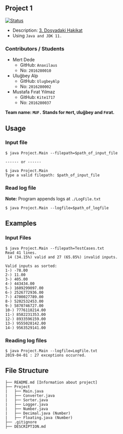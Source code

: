 ## Project 1
[![Status](https://img.shields.io/badge/Status-Completed-blue.svg)](https://github.com/DokuzEylulCsc/proje-1-muf/tree/master/Project)

- Description: [3. Dosyadaki Hakikat](https://github.com/DokuzEylulCsc/proje-1-muf/tree/master/DESCRIPTION.md)
- Using `Java and JDK 11.`

### Contributors / Students

- Mert Dede
    - GitHub: `Anaxilaus`
    - No: `2016280010`
- Uluğbey Alp
    - GitHub: `UlugbeyAlp`
    - No: `2016280002`
- Mustafa Fırat Yılmaz
    - GitHub: `Kite1717`
    - No: `2016280037`

    
**Team name: `MUF.` Stands for `M`ert, `U`luğbey and `F`ırat.**

    
## Usage

### Input file

```
$ java Project.Main --filepath=$path_of_input_file

------ or ------

$ java Project.Main
Type a valid filepath: $path_of_input_file
```

### Read log file
**Note:** Program appends logs at `./LogFile.txt`

```
$ java Project.Main --logfile=$path_of_logfile
```

## Examples
### Input Files

```
$ java Project.Main --filepath=TestCases.txt
Read 41 lines.
 14 (34.15%) valid and 27 (65.85%) invalid inputs.

Valid inputs as sorted:
1-) -78.00
2-) 11.00
3-) 405.00
4-) 443434.00
5-) 1609299097.00
6-) 2526772936.00
7-) 4700027789.00
8-) 5202532453.00
9-) 5870746727.00
10-) 7776118214.00
11-) 8582231353.00
12-) 8933596159.00
13-) 9555028142.00
14-) 9563529141.00
```

### Reading log files
```
$ java Project.Main --logfile=LogFile.txt
2019-04-01 : 27 exceptions occurred.
```

## File Structure

```
├── README.md [Information about project]
├── Project
|   ├── Main.java
|   ├── Converter.java
|   ├── Sorter.java
|   ├── Logger.java
|   ├── Number.java
|   ├── Decimal.java (Number)
|   ├── Floating.java (Number)
├── .gitignore
├── DESCRIPTION.md
```

